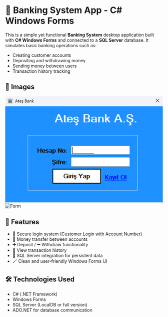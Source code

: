 # 🏦 Banking System App - C# Windows Forms

This is a simple yet functional **Banking System** desktop application built with **C# Windows Forms** and connected to a **SQL Server** database. It simulates basic banking operations such as:

- Creating customer accounts
- Depositing and withdrawing money
- Sending money between users
- Transaction history tracking

## 📸 Images
![Loginpage](screenshots/Login.png)
![Form](Form1.png)

## 🧩 Features

- 🔐 Secure login system (Customer Login with Account Number)
- 💸 Money transfer between accounts
- ➕ Deposit / ➖ Withdraw functionality
- 🧾 View transaction history
- 💾 SQL Server integration for persistent data
- 🪄 Clean and user-friendly Windows Forms UI

## 🛠️ Technologies Used

- C# (.NET Framework)
- Windows Forms
- SQL Server (LocalDB or full version)
- ADO.NET for database communication
